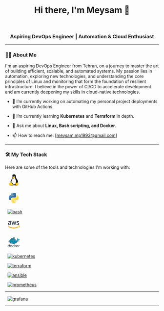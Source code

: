 <div align="center">

  <h1>Hi there, I'm Meysam 👋</h1>

  <h3>Aspiring DevOps Engineer | Automation & Cloud Enthusiast</h3>

</div>



---



### 👨‍💻 About Me



I'm an aspiring DevOps Engineer from Tehran, on a journey to master the art of building efficient, scalable, and automated systems. My passion lies in automation, exploring new technologies, and understanding the core principles of Linux and monitoring that form the foundation of resilient infrastructure. I believe in the power of CI/CD to accelerate development and am currently deepening my skills in cloud-native technologies.



- 🔭 I’m currently working on automating my personal project deployments with GitHub Actions.

- 🌱 I’m currently learning **Kubernetes** and **Terraform** in depth.

- 💬 Ask me about **Linux, Bash scripting, and Docker**.

- 📫 How to reach me: [meysam.mp1993@gmail.com]



---



### 🛠️ My Tech Stack



Here are some of the tools and technologies I'm working with:



<p align="left">

  <a href="https://www.linux.org/" target="_blank" rel="noreferrer"><img src="https://raw.githubusercontent.com/devicons/devicon/master/icons/linux/linux-original.svg" alt="linux" width="40" height="40"/></a>

  <a href="https://www.python.org" target="_blank" rel="noreferrer"><img src="https://raw.githubusercontent.com/devicons/devicon/master/icons/python/python-original.svg" alt="python" width="40" height="40"/></a>

  <a href="https://www.gnu.org/software/bash/" target="_blank" rel="noreferrer"><img src="https://www.vectorlogo.zone/logos/gnu_bash/gnu_bash-icon.svg" alt="bash" width="40" height="40"/></a>

  <a href="https://aws.amazon.com" target="_blank" rel="noreferrer"><img src="https://raw.githubusercontent.com/devicons/devicon/master/icons/amazonwebservices/amazonwebservices-original-wordmark.svg" alt="aws" width="40" height="40"/></a>

  <a href="https://www.docker.com/" target="_blank" rel="noreferrer"><img src="https://raw.githubusercontent.com/devicons/devicon/master/icons/docker/docker-original-wordmark.svg" alt="docker" width="40" height="40"/></a>

  <a href="https://kubernetes.io" target="_blank" rel="noreferrer"><img src="https://www.vectorlogo.zone/logos/kubernetes/kubernetes-icon.svg" alt="kubernetes" width="40" height="40"/></a>

  <a href="https://www.terraform.io" target="_blank" rel="noreferrer"><img src="https://www.vectorlogo.zone/logos/terraformio/terraformio-icon.svg" alt="terraform" width="40" height="40"/></a>

  <a href="https://www.ansible.com/" target="_blank" rel="noreferrer"><img src="https://www.vectorlogo.zone/logos/ansible/ansible-icon.svg" alt="ansible" width="40" height="40"/></a>

  <a href="https://prometheus.io/" target="_blank" rel="noreferrer"><img src="https://www.vectorlogo.zone/logos/prometheusio/prometheusio-icon.svg" alt="prometheus" width="40" height="40"/></a>

  ---

  <a href="https://grafana.com" target="_blank" rel="noreferrer"><img src="https://www.vectorlogo.zone/logos/grafana/grafana-icon.svg" alt="grafana" width="40" height="40"/></a>

</p>



---
